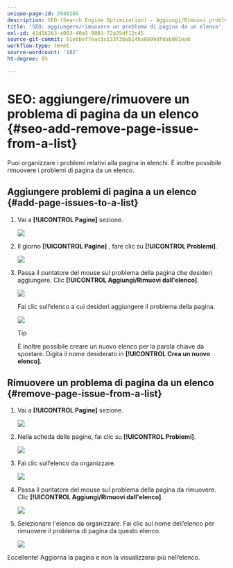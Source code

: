 ```yaml
---
unique-page-id: 2949266
description: SEO (Search Engine Optimization) - Aggiungi/Rimuovi problema pagina da un elenco - Documenti Marketo - Documentazione del prodotto
title: 'SEO: aggiungere/rimuovere un problema di pagina da un elenco'
exl-id: 41d16263-a083-40a5-9003-72a35df12c45
source-git-commit: 51ebbef7eac3c133f3bab14ba8899dfdab081ea6
workflow-type: tm+mt
source-wordcount: '182'
ht-degree: 0%

---
```


# SEO: aggiungere/rimuovere un problema di pagina da un elenco {#seo-add-remove-page-issue-from-a-list}

Puoi organizzare i problemi relativi alla pagina in elenchi. È inoltre possibile rimuovere i problemi di pagina da un elenco.

## Aggiungere problemi di pagina a un elenco {#add-page-issues-to-a-list}

1. Vai a **[!UICONTROL Pagine]** sezione.

   ![](assets/image2014-9-18-14-3a3-3a10.png)

1. Il giorno **[!UICONTROL Pagine]** , fare clic su **[!UICONTROL Problemi]**.

   ![](assets/image2014-9-18-14-3a3-3a18.png)

1. Passa il puntatore del mouse sul problema della pagina che desideri aggiungere. Clic **[!UICONTROL Aggiungi/Rimuovi dall&#39;elenco]**.

   ![](assets/image2014-9-18-14-3a3-3a40.png)

   Fai clic sull’elenco a cui desideri aggiungere il problema della pagina.

   ![](assets/image2014-9-18-14-3a3-3a44.png)

   >[!TIP]
   >
   >È inoltre possibile creare un nuovo elenco per la parola chiave da spostare. Digita il nome desiderato in **[!UICONTROL Crea un nuovo elenco]**.

## Rimuovere un problema di pagina da un elenco {#remove-page-issue-from-a-list}

1. Vai a **[!UICONTROL Pagine]** sezione.

   ![](assets/image2014-9-18-14-3a4-3a8.png)

1. Nella scheda delle pagine, fai clic su **[!UICONTROL Problemi]**.

   ![](assets/image2014-9-18-14-3a4-3a22.png)

1. Fai clic sull’elenco da organizzare.

   ![](assets/image2014-9-18-14-3a4-3a29.png)

1. Passa il puntatore del mouse sul problema della pagina da rimuovere. Clic **[!UICONTROL Aggiungi/Rimuovi dall&#39;elenco]**.

   ![](assets/image2014-9-18-14-3a4-3a38.png)

1. Selezionare l&#39;elenco da organizzare. Fai clic sul nome dell’elenco per rimuovere il problema di pagina da questo elenco.

   ![](assets/image2014-9-18-14-3a4-3a52.png)

Eccellente! Aggiorna la pagina e non la visualizzerai più nell’elenco.
